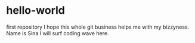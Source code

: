 # hello-world
first repository
I hope this whole git business helps me with my bizzyness.
Name is Sina I will surf coding wave here.
